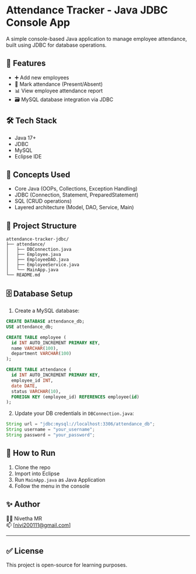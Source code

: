# Attendance Tracker - Java JDBC Console App

A simple console-based Java application to manage employee attendance, built using JDBC for database operations.

## 📌 Features

- ➕ Add new employees
- 📅 Mark attendance (Present/Absent)
- 📊 View employee attendance report
- 🗃️ MySQL database integration via JDBC

## 🛠️ Tech Stack

- Java 17+
- JDBC
- MySQL
- Eclipse IDE

## 🧠 Concepts Used

- Core Java (OOPs, Collections, Exception Handling)
- JDBC (Connection, Statement, PreparedStatement)
- SQL (CRUD operations)
- Layered architecture (Model, DAO, Service, Main)

## 📂 Project Structure

```
attendance-tracker-jdbc/
├── attendance/
│   ├── DBConnection.java
│   ├── Employee.java
│   ├── EmployeeDAO.java
│   ├── EmployeeService.java
│   └── MainApp.java
└── README.md
```

## 🗄️ Database Setup

1. Create a MySQL database:

```sql
CREATE DATABASE attendance_db;
USE attendance_db;

CREATE TABLE employee (
  id INT AUTO_INCREMENT PRIMARY KEY,
  name VARCHAR(100),
  department VARCHAR(100)
);

CREATE TABLE attendance (
  id INT AUTO_INCREMENT PRIMARY KEY,
  employee_id INT,
  date DATE,
  status VARCHAR(10),
  FOREIGN KEY (employee_id) REFERENCES employee(id)
);
```

2. Update your DB credentials in `DBConnection.java`:

```java
String url = "jdbc:mysql://localhost:3306/attendance_db";
String username = "your_username";
String password = "your_password";
```

## 🚀 How to Run

1. Clone the repo
2. Import into Eclipse
3. Run `MainApp.java` as Java Application
4. Follow the menu in the console

## ✨ Author

👩‍💻 Nivetha MR  
📫 [nivi200111@gmail.com]

---

## ✅ License

This project is open-source for learning purposes.
